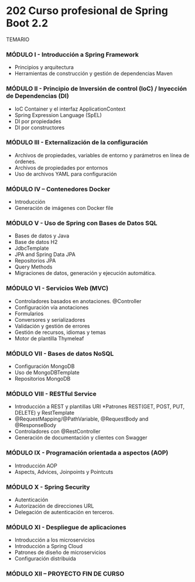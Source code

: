 # 202 Curso profesional de Spring Boot 2.2

TEMARIO

### MÓDULO I - Introducción a Spring Framework

* Principios y arquitectura
* Herramientas de construcción y gestión de dependencias Maven

### MÓDULO II - Principio de Inversión de control (IoC) / Inyección de Dependencias (DI)
* IoC Container y el interfaz ApplicationContext
* Spring Expression Language (SpEL)
* DI por propiedades
* DI por constructores

### MÓDULO III - Externalización de la configuración

* Archivos de propiedades, variables de entorno y parámetros en línea de órdenes.
* Archivos de propiedades por entornos
* Uso de archivos YAML para configuración

### MÓDULO IV – Contenedores Docker

* Introducción
* Generación de imágenes con Docker file

### MÓDULO V - Uso de Spring con Bases de Datos SQL

* Bases de datos y Java
* Base de datos H2
* JdbcTemplate
* JPA and Spring Data JPA
* Repositorios JPA
* Query Methods
* Migraciones de datos, generación y ejecución automática.

### MÓDULO VI - Servicios Web (MVC)

* Controladores basados en anotaciones. @Controller
* Configuración vía anotaciones
* Formularios
* Conversores y serializadores
* Validación y gestión de errores
* Gestión de recursos, idiomas y temas
* Motor de plantilla Thymeleaf

### MÓDULO VII - Bases de datos NoSQL

* Configuración MongoDB
* Uso de MongoDBTemplate
* Repositorios MongoDB

### MÓDULO VIII - RESTful Service

* Introducción a REST y plantillas URI
*Patrones REST(GET, POST, PUT, DELETE) y RestTemplate
* @RequestMapping/@PathVariable, @RequestBody and @ResponseBody
* Controladores con @RestController
* Generación de documentación y clientes con Swagger

### MÓDULO IX - Programación orientada a aspectos (AOP)

* Introducción AOP
* Aspects, Advices, Joinpoints y Pointcuts

### MÓDULO X - Spring Security
* Autenticación
* Autorización de direcciones URL
* Delegación de autenticación en terceros.

### MÓDULO XI - Despliegue de aplicaciones

* Introducción a los microservicios
* Introducción a Spring Cloud
* Patrones de diseño de microservicios
* Configuración distribuida

### MÓDULO XII – PROYECTO FIN DE CURSO
